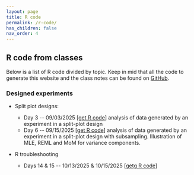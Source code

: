 ```yaml
---
layout: page
title: R code
permalink: /r-code/
has_children: false
nav_order: 4
---
```


## R code from classes 

Below is a list of R code divided by topic. 
Keep in mid that all the code to generate this website and the class notes can be found on [GitHub](https://github.com/stat870/fall2025). 

### Designed experiments 

- Split plot designs: 
  - Day 3 -- 09/03/2025 [[get R code](../scripts/09032025_splitplot_inclass.Rmd)] analysis of data generated by an experiment in a split-plot design 
  - Day 6 -- 09/15/2025 [[get R code](../scripts/09152025_LMMs_inclass.Rmd)] analysis of data generated by an experiment in a split-plot design with subsampling. Illustration of MLE, REML and MoM for variance components.  

- R troubleshooting 
  - Days 14 & 15 -- 10/13/2025 & 10/15/2025 [[getg R code](../scripts/10132025_software_implementation_inclass.Rmd)]

 